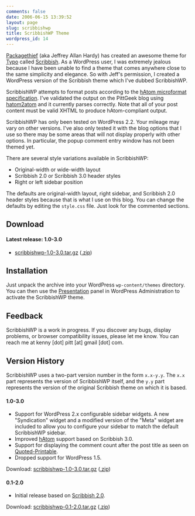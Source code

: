 ```yaml
---
comments: false
date: 2006-06-15 13:39:52
layout: page
slug: scribbishwp
title: ScribbishWP Theme
wordpress_id: 14
---
```


[Packagethief](http://quotedprintable.com/) (aka Jeffrey Allan Hardy) has created an awesome theme for [Typo](http://typosphere.org/) called [Scribbish](http://quotedprintable.com/pages/scribbish). As a WordPress user, I was extremely jealous because I have been unable to find a theme that comes anywhere close to the same simplicity and elegance. So with Jeff's permission, I created a WordPress version of the Scribbish theme which I've dubbed ScribbishWP.

ScribbishWP attempts to format posts according to the [hAtom microformat specification](http://microformats.org/wiki/hatom). I've validated the output on the PittGeek blog using [hatom2atom](http://lukearno.com/projects/hatom2atom/) and it currently parses correctly. Note that all of your post content must be valid XHTML to produce hAtom-compliant output.

ScribbishWP has only been tested on WordPress 2.2. Your mileage may vary on other versions. I've also only tested it with the blog options that I use so there may be some areas that will not display properly with other options. In particular, the popup comment entry window has not been themed yet.

There are several style variations available in ScribbishWP:

  * Original-width or wide-width layout
  * Scribbish 2.0 or Scribbish 3.0 header styles
  * Right or left sidebar position

The defaults are original-width layout, right sidebar, and Scribbish 2.0 header styles because that is what I use on this blog. You can change the defaults by editing the `style.css` file. Just look for the commented sections.


## Download

#### Latest release: 1.0-3.0

  * [scribbishwp-1.0-3.0.tar.gz](/projects/scribbishwp/scribbishwp-1.0-3.0.tar.gz) ([.zip](/projects/scribbishwp/scribbishwp-1.0-3.0.zip))


## Installation

Just unpack the archive into your WordPress `wp-content/themes` directory. You can then use the [Presentation](http://codex.wordpress.org/Administration_Panels#Presentation_-_Change_the_Look_of_your_Blog) panel in WordPress Administration to activate the ScribbishWP theme.


## Feedback

ScribbishWP is a work in progress. If you discover any bugs, display problems, or browser compatibility issues, please let me know. You can reach me at kenny [dot] pitt [at] gmail [dot] com.


## Version History

ScribbishWP uses a two-part version number in the form `x.x-y.y`. The `x.x` part represents the version of ScribbishWP itself, and the `y.y` part represents the version of the original Scribbish theme on which it is based.

#### 1.0-3.0

  * Support for WordPress 2.x configurable sidebar widgets. A new "Syndication" widget and a modified version of the "Meta" widget are included to allow you to configure your sidebar to match the default ScribbishWP sidebar.
  * Improved [hAtom](http://microformats.org/wiki/hatom) support based on Scribbish 3.0.
  * Support for displaying the comment count after the post title as seen on [Quoted-Printable](http://quotedprintable.com).
  * Dropped support for WordPress 1.5.

Download: [scribbishwp-1.0-3.0.tar.gz](/projects/scribbishwp/scribbishwp-1.0-3.0.tar.gz) ([.zip](/projects/scribbishwp/scribbishwp-1.0-3.0.zip))


#### 0.1-2.0

  * Initial release based on [Scribbish 2.0](http://quotedprintable.com/files/scribbish-2.0.tar.gz).

Download: [scribbishwp-0.1-2.0.tar.gz](/projects/scribbishwp/scribbishwp-0.1-2.0.tar.gz) ([.zip](/projects/scribbishwp/scribbishwp-0.1-2.0.zip))
